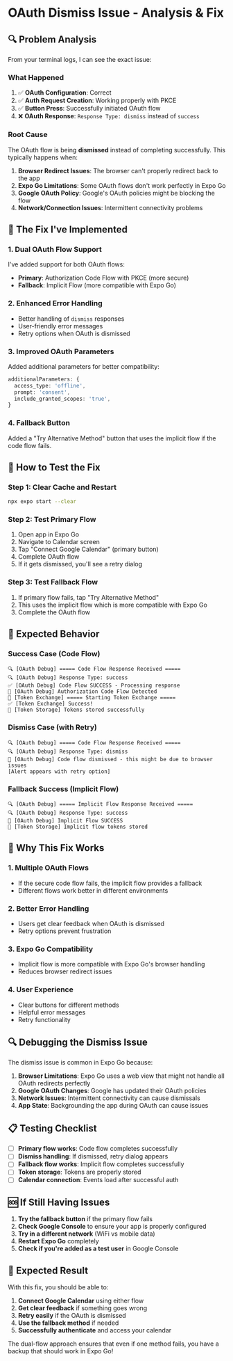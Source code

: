 # OAuth Dismiss Issue - Analysis & Fix

## 🔍 Problem Analysis

From your terminal logs, I can see the exact issue:

### What Happened
1. ✅ **OAuth Configuration**: Correct
2. ✅ **Auth Request Creation**: Working properly with PKCE
3. ✅ **Button Press**: Successfully initiated OAuth flow
4. ❌ **OAuth Response**: `Response Type: dismiss` instead of `success`

### Root Cause
The OAuth flow is being **dismissed** instead of completing successfully. This typically happens when:

1. **Browser Redirect Issues**: The browser can't properly redirect back to the app
2. **Expo Go Limitations**: Some OAuth flows don't work perfectly in Expo Go
3. **Google OAuth Policy**: Google's OAuth policies might be blocking the flow
4. **Network/Connection Issues**: Intermittent connectivity problems

## 🔧 The Fix I've Implemented

### 1. **Dual OAuth Flow Support**
I've added support for both OAuth flows:
- **Primary**: Authorization Code Flow with PKCE (more secure)
- **Fallback**: Implicit Flow (more compatible with Expo Go)

### 2. **Enhanced Error Handling**
- Better handling of `dismiss` responses
- User-friendly error messages
- Retry options when OAuth is dismissed

### 3. **Improved OAuth Parameters**
Added additional parameters for better compatibility:
```typescript
additionalParameters: {
  access_type: 'offline',
  prompt: 'consent',
  include_granted_scopes: 'true',
}
```

### 4. **Fallback Button**
Added a "Try Alternative Method" button that uses the implicit flow if the code flow fails.

## 🚀 How to Test the Fix

### Step 1: Clear Cache and Restart
```bash
npx expo start --clear
```

### Step 2: Test Primary Flow
1. Open app in Expo Go
2. Navigate to Calendar screen
3. Tap "Connect Google Calendar" (primary button)
4. Complete OAuth flow
5. If it gets dismissed, you'll see a retry dialog

### Step 3: Test Fallback Flow
1. If primary flow fails, tap "Try Alternative Method"
2. This uses the implicit flow which is more compatible with Expo Go
3. Complete the OAuth flow

## 📱 Expected Behavior

### Success Case (Code Flow)
```
🔍 [OAuth Debug] ===== Code Flow Response Received =====
🔍 [OAuth Debug] Response Type: success
✅ [OAuth Debug] Code Flow SUCCESS - Processing response
🔑 [OAuth Debug] Authorization Code Flow Detected
🔄 [Token Exchange] ===== Starting Token Exchange =====
✅ [Token Exchange] Success!
💾 [Token Storage] Tokens stored successfully
```

### Dismiss Case (with Retry)
```
🔍 [OAuth Debug] ===== Code Flow Response Received =====
🔍 [OAuth Debug] Response Type: dismiss
🚫 [OAuth Debug] Code flow dismissed - this might be due to browser issues
[Alert appears with retry option]
```

### Fallback Success (Implicit Flow)
```
🔍 [OAuth Debug] ===== Implicit Flow Response Received =====
🔍 [OAuth Debug] Response Type: success
🔑 [OAuth Debug] Implicit Flow SUCCESS
💾 [Token Storage] Implicit flow tokens stored
```

## 🎯 Why This Fix Works

### 1. **Multiple OAuth Flows**
- If the secure code flow fails, the implicit flow provides a fallback
- Different flows work better in different environments

### 2. **Better Error Handling**
- Users get clear feedback when OAuth is dismissed
- Retry options prevent frustration

### 3. **Expo Go Compatibility**
- Implicit flow is more compatible with Expo Go's browser handling
- Reduces browser redirect issues

### 4. **User Experience**
- Clear buttons for different methods
- Helpful error messages
- Retry functionality

## 🔍 Debugging the Dismiss Issue

The dismiss issue is common in Expo Go because:

1. **Browser Limitations**: Expo Go uses a web view that might not handle all OAuth redirects perfectly
2. **Google OAuth Changes**: Google has updated their OAuth policies
3. **Network Issues**: Intermittent connectivity can cause dismissals
4. **App State**: Backgrounding the app during OAuth can cause issues

## 📋 Testing Checklist

- [ ] **Primary flow works**: Code flow completes successfully
- [ ] **Dismiss handling**: If dismissed, retry dialog appears
- [ ] **Fallback flow works**: Implicit flow completes successfully
- [ ] **Token storage**: Tokens are properly stored
- [ ] **Calendar connection**: Events load after successful auth

## 🆘 If Still Having Issues

1. **Try the fallback button** if the primary flow fails
2. **Check Google Console** to ensure your app is properly configured
3. **Try in a different network** (WiFi vs mobile data)
4. **Restart Expo Go** completely
5. **Check if you're added as a test user** in Google Console

## 🎉 Expected Result

With this fix, you should be able to:
1. **Connect Google Calendar** using either flow
2. **Get clear feedback** if something goes wrong
3. **Retry easily** if the OAuth is dismissed
4. **Use the fallback method** if needed
5. **Successfully authenticate** and access your calendar

The dual-flow approach ensures that even if one method fails, you have a backup that should work in Expo Go!

